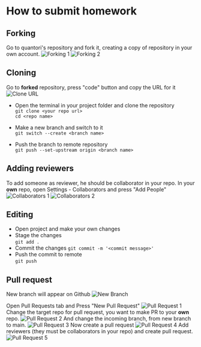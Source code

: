 # How to submit homework
## Forking
Go to quantori's repository and fork it, creating a copy of repository in your own account.
![Forking 1](/images/submit_hw/forking.png)
![Forking 2](/images/submit_hw/forking-2.png)

## Cloning
Go to **forked** repository, press "code" button and copy the URL for it
![Clone URL](/images/submit_hw/cloning.png)

- Open the terminal in your project folder and clone the repository  
`git clone <your repo url>`  
`cd <repo name>`

- Make a new branch and switch to it  
`git switch --create <branch name>`

- Push the branch to remote repository  
`git push --set-upstream origin <branch name>`

## Adding reviewers
To add someone as reviewer, he should be collaborator in your repo.
In your **own** repo, open Settings - Collaborators and press "Add People"
![Collaborators 1](/images/submit_hw/collaborators.png)
![Collaborators 2](/images/submit_hw/collaborators-2.png)

## Editing
- Open project and make your own changes
- Stage the changes  
`git add .`
- Commit the changes
`git commit -m '<commit message>'`
- Push the commit to remote  
`git push`

## Pull request
New branch will appear on Github
![New Branch](/images/submit_hw/new_branch.png)

Open Pull Requests tab and Press "New Pull Request"
![Pull Request 1](/images/submit_hw/pull_request.png)
Change the target repo for pull request, you want to make PR to your **own** repo.
![Pull Request 2](/images/submit_hw/pull_request-2.png)
And change the incoming branch, from new branch to main.
![Pull Request 3](/images/submit_hw/pull_request-3.png)
Now create a pull request
![Pull Request 4](/images/submit_hw/pull_request-4.png)
Add reviewers (they must be collaborators in your repo) and create pull request.
![Pull Request 5](/images/submit_hw/pull_request-5.png)
